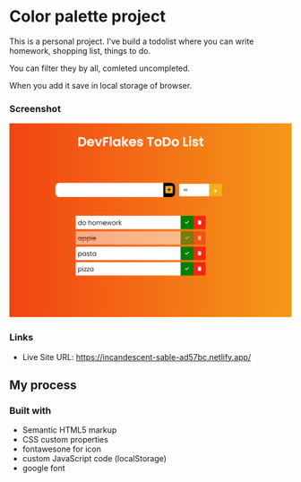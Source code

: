 # Color palette project

This is a personal project. I've build a todolist where you can write homework, shopping list, things to do.

You can filter they by all, comleted uncompleted.

When you add it save in local storage of browser.

### Screenshot

![](screen.PNG)

### Links

- Live Site URL: https://incandescent-sable-ad57bc.netlify.app/

## My process


### Built with

- Semantic HTML5 markup
- CSS custom properties
- fontawesone for icon
- custom JavaScript code (localStorage)
- google font
